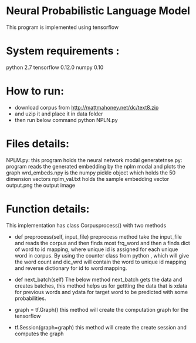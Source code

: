 # Neural Probabilistic Language Model

This program is implemented using tensorflow

# System requirements :
python 2.7
tensorflow 0.12.0
numpy 0.10

# How to run:
* download corpus from http://mattmahoney.net/dc/text8.zip
* and uzip it and place it in data folder
* then run below command
	python NPLN.py

# Files details:
NPLM.py: this program holds the neural network modal
generatetnse.py: program reads the generated embedding by the nplm modal and plots the graph 
wrd_embeds.npy is the numpy pickle object which holds the 50 dimension vectors
nplm_val.txt holds the sample embedding vector
output.png the output image

# Function details:

This implementation has class Corpusprocess()
with two methods

* def preprocess(self, input_file)
	 preprocess method take the input_file and reads the corpus and then finds most frq_word 
	 and then a finds dict of word to id mapping, where unique id is assigned for each unique 
	 word in corpus. By using the counter class from python , which will give the word count
	  and dic_wrd will contain the word to unique id mapping and reverse dictionary for id to
	   word mapping.
	 
* def next_batch(self)
	The below method next_batch gets the data and creates batches, this method helps us for
	 gettting the data that is xdata for previous 	words and ydata for target word to be 
	 predicted with some probabilities.

* graph = tf.Graph()
	this method will create the computation graph for the tensorflow
* tf.Session(graph=graph) 
	this method will create the create session and computes the graph
